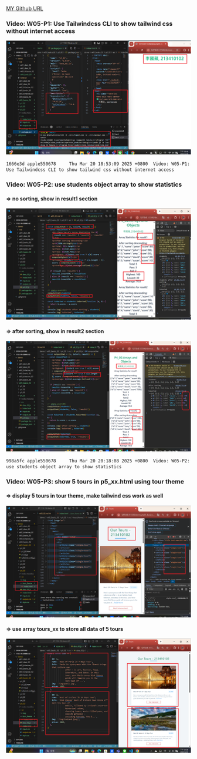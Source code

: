 [MY Github URL](https://github.com/apple550678/1132-1N-demo-02)

### Video: W05-P1: Use Tailwindcss CLI to show tailwind css without internet access

![](w05-p1.png)

```
1666e3d apple550678     Thu Mar 20 18:53:09 2025 +0800  Video: W05-P1: Use Tailwindcss CLI to show tailwind css without internet access
```

### Video: W05-P2: use students object array to show statistics

#### => no sorting, show in result1 section

![](w05-p2-1.png)

#### => after sorting, show in result2 section

![](w05-p2-2.png)

```
998a5fc apple550678     Thu Mar 20 20:18:08 2025 +0800  Video: W05-P2: use students object array to show statistics
```

### Video: W05-P3: show 5 tours in p5_xx.html using tour theme
 
#### => display 5 tours in tour theme, make tailwind css work as well
 
![](w05-p3-1.png)
 
#### => use array tours_xx to store all data of 5 tours
 
![](w05-p3-2.png)
 
```

```